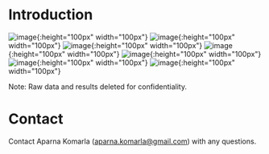 # Introduction 

![image](https://github.com/akomarla/npi_sightings_prediction/assets/124313756/9cd4c7a7-3b2d-4052-a88d-ee9542cd09b9){:height="100px" width="100px"}
![image](https://github.com/akomarla/npi_sightings_prediction/assets/124313756/db18892f-5389-4577-b9cc-72683248b748){:height="100px" width="100px"}
![image](https://github.com/akomarla/npi_sightings_prediction/assets/124313756/63d1884a-c61c-488b-8aef-cd73f2748321){:height="100px" width="100px"}
![image](https://github.com/akomarla/npi_sightings_prediction/assets/124313756/f311d2d6-99a6-4523-b165-e94c93550f2f){:height="100px" width="100px"}
![image](https://github.com/akomarla/npi_sightings_prediction/assets/124313756/11b6f756-4722-4dcd-aa69-bfb0e352950c){:height="100px" width="100px"}
![image](https://github.com/akomarla/npi_sightings_prediction/assets/124313756/3c3b7777-ab68-4dc7-abe9-2303a557ec05){:height="100px" width="100px"}
![image](https://github.com/akomarla/npi_sightings_prediction/assets/124313756/a99ee90d-bbdb-4fbd-a27d-3135f0a9ce1c){:height="100px" width="100px"}


Note: Raw data and results deleted for confidentiality.

# Contact 

Contact Aparna Komarla (aparna.komarla@gmail.com) with any questions.
 
